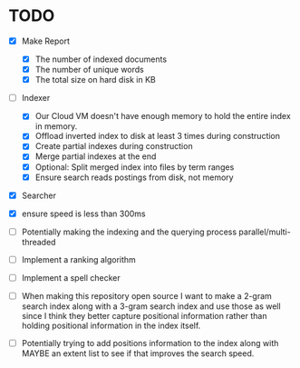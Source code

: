 # TODO

- [X] Make Report

  - [X] The number of indexed documents
  - [X] The number of unique words
  - [X] The total size on hard disk in KB

- [ ] Indexer
  - [X] Our Cloud VM doesn't have enough memory to hold the entire index in memory.
  - [X] Offload inverted index to disk at least 3 times during construction
  - [X] Create partial indexes during construction
  - [X] Merge partial indexes at the end
  - [X] Optional: Split merged index into files by term ranges
  - [X] Ensure search reads postings from disk, not memory
- [X] Searcher
- [X] ensure speed is less than 300ms
- [ ] Potentially making the indexing and the querying process parallel/multi-threaded
- [ ] Implement a ranking algorithm
- [ ] Implement a spell checker

- [ ] When making this repository open source I want to make a 2-gram search index along with a 3-gram search index and use those as well since I think they better capture positional information rather than holding positional information in the index itself.
- [ ] Potentially trying to add positions information to the index along with MAYBE an extent list to see if that improves the search speed.
